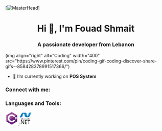 [![MasterHead](https://giphy.com/explore/altoritimo-code?sort=relevant)]
<h1 align="center">Hi 👋, I'm Fouad Shmait</h1>
<h3 align="center">A passionate developer from Lebanon</h3>
(img align="right" alt="Coding" width="400" src="https://www.pinterest.com/pin/coding-gif-coding-discover-share-gifs--858428378991517366/")

- 🔭 I’m currently working on **POS System**

<h3 align="left">Connect with me:</h3>
<p align="left">
</p>

<h3 align="left">Languages and Tools:</h3>
<p align="left"> <a href="https://www.w3schools.com/cs/" target="_blank" rel="noreferrer"> <img src="https://raw.githubusercontent.com/devicons/devicon/master/icons/csharp/csharp-original.svg" alt="csharp" width="40" height="40"/> </a> <a href="https://dotnet.microsoft.com/" target="_blank" rel="noreferrer"> <img src="https://raw.githubusercontent.com/devicons/devicon/master/icons/dot-net/dot-net-original-wordmark.svg" alt="dotnet" width="40" height="40"/> </a> </p>
